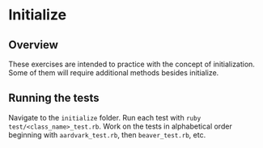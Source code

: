 # Initialize

## Overview

These exercises are intended to practice with the concept of initialization. Some of them will require additional methods besides initialize.

## Running the tests

Navigate to the `initialize` folder. Run each test with `ruby test/<class_name>_test.rb`. Work on the tests in alphabetical order beginning with `aardvark_test.rb`, then `beaver_test.rb`, etc.

